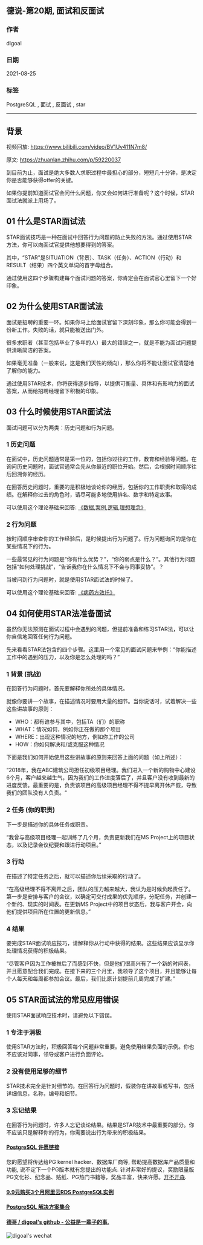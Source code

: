 ## 德说-第20期, 面试和反面试        
        
### 作者        
digoal        
        
### 日期        
2021-08-25        
        
### 标签        
PostgreSQL , 面试 , 反面试 , star       
        
----        
        
## 背景        
视频回放: https://www.bilibili.com/video/BV1Uv411N7m8/           
      
原文: https://zhuanlan.zhihu.com/p/59220037  
  
到目前为止，面试是绝大多数人求职过程中最担心的部分，短短几十分钟，是决定你是否能够获得offer的关键。  
  
如果你提前知道面试官会问什么问题，你又会如何进行准备呢？这个时候，STAR面试法就派上用场了。  
  
## 01 什么是STAR面试法  
STAR面试技巧是一种在面试中回答行为问题的防止失败的方法。通过使用STAR方法，你可以向面试官提供他想要得到的答案。  
  
其中，“STAR”是SITUATION（背景）、TASK（任务）、ACTION（行动）和RESULT（结果）四个英文单词的首字母组合。  
  
通过使用这四个步骤构建每个面试问题的答案，你肯定会在面试官心里留下一个好印象。  
  
## 02 为什么使用STAR面试法  
面试是招聘的重要一环。如果你马上给面试官留下深刻印象，那么你可能会得到一份新工作。失败的话，就只能被送出门外。  
  
很多求职者（甚至包括毕业了多年的人）最大的错误之一，就是不能为面试问题提供清晰简洁的答案。  
  
如果毫无准备（一般来说，这是我们天性的倾向），那么你将不能让面试官清楚地了解你的能力。  
  
通过使用STAR技术，你将获得逐步指导，以提供可衡量、具体和有影响力的面试答案，从而给招聘经理留下积极的印象。  
  
## 03 什么时候使用STAR面试法  
面试问题可以分为两类：历史问题和行为问题。  
  
### 1 历史问题   
在面试中，历史问题通常是第一位的，包括你过往的工作，教育和经验等问题。在询问历史问题时，面试官通常会先从你最近的职位开始。然后，会根据时间顺序往后回溯你的经历。  
  
在回答历史问题时，重要的是积极地谈论你的经历，包括你的工作职责和取得的成绩。在解释你过去的角色时，请尽可能多地使用排名、数字和特定故事。  
  
可以使用这个理论基础来回答: [《数据,案例,逻辑,理想理念》](../202104/20210414_04.md)    
  
### 2 行为问题  
  
按时间顺序审查你的工作经验后，是时候提出行为问题了。行为问题询问的是你在某些情况下的行为。  
  
一些最常见的行为问题是“你有什么优势？”，“你的弱点是什么？”。其他行为问题包括“如何处理挑战”，“告诉我你在什么情况下不会与同事妥协”。？  
  
当被问到行为问题时，就是使用STAR面试法的时候了。  
  
可以使用这个理论基础来回答: [《病药方效托》](../202104/20210414_03.md)   
  
## 04 如何使用STAR法准备面试  
虽然你无法预测在面试过程中会遇到的问题，但提前准备和练习STAR法，可以让你自信地回答任何行为问题。  
  
先来看看STAR法包含的四个步骤。这里用一个常见的面试问题来举例：“你能描述工作中的遇到的压力，以及你是怎么处理的吗？”  
  
### 1 背景 (挑战)  
在回答行为问题时，首先要解释你所处的具体情况。  
  
就像你要讲一个故事，在描述情况时要用大量的细节。当你说话时，试着解决一些这些讲故事的原则：  
  
- WHO：都有谁参与其中，包括TA（们）的职称  
- WHAT：情况如何，例如你正在做的那个项目  
- WHERE：出现这种情况的地方，例如你工作的公司  
- HOW：你如何解决和/或克服这种情况  
  
下面是我们如何开始使用这些讲故事的原则来回答上面的问题（如上所述）：  
  
“2018年，我在ABC建筑公司担任初级项目经理。我们进入一个新的购物中心建设6个月，客户越来越生气，因为我们的工作进度落后了，并且客户没有收到最新的进度反馈。最重要的是，负责该项目的高级项目经理不得不提早离开休产假，导致我们的团队没有人负责。“  
  
### 2 任务 (你的职责)  
  
下一步是描述你的具体任务或职责。  
  
“我曾与高级项目经理一起训练了几个月，负责更新我们在MS Project上的项目状态，以及记录会议纪要和跟进行动项目。”  
  
### 3 行动   
  
在描述了特定任务之后，就可以描述你后续采取的行动了。  
  
“在高级经理不得不离开之后，团队的压力越来越大，我认为是时候负起责任了。第一步是安排与客户的会议，以确定可交付成果的优先顺序，分配任务，并创建一个新的、现实的时间表。在更新MS Project中的项目状态后，我与客户开会，向他们提供项目所在位置的更新信息。”  
  
### 4 结果   
  
要完成STAR面试响应技巧，请解释你从行动中获得的结果。这些结果应该显示你处理情况获得的积极结果。  
  
“尽管客户因为工作被推后了而感到不快，但是他们很高兴有了一个新的时间表，并且愿意配合我们完成。在接下来的三个月里，我领导了这个项目，并且能够让每个人每天和每周都参加会议。最后，我们比原计划提前几周完成了扩建。”  
  
## 05 STAR面试法的常见应用错误  
使用STAR面试响应技术时，请避免以下错误。  
  
### 1 专注于消极  
  
使用STAR方法时，积极回答每个问题非常重要。避免使用结果负面的示例。你也不应该对同事，领导或客户进行负面评论。  
  
### 2 没有使用足够的细节  
  
STAR技术完全是针对细节的。在回答行为问题时，假装你在讲故事或写书，包括详细信息，名称，编号和细节。  
  
### 3 忘记结果  
  
在回答行为问题时，许多人忘记谈论结果。结果是STAR技术中最重要的部分。你不应该只是解释你的行为，你需要说出行为带来的积极结果。  
      
  
#### [PostgreSQL 许愿链接](https://github.com/digoal/blog/issues/76 "269ac3d1c492e938c0191101c7238216")
您的愿望将传达给PG kernel hacker、数据库厂商等, 帮助提高数据库产品质量和功能, 说不定下一个PG版本就有您提出的功能点. 针对非常好的提议，奖励限量版PG文化衫、纪念品、贴纸、PG热门书籍等，奖品丰富，快来许愿。[开不开森](https://github.com/digoal/blog/issues/76 "269ac3d1c492e938c0191101c7238216").  
  
  
#### [9.9元购买3个月阿里云RDS PostgreSQL实例](https://www.aliyun.com/database/postgresqlactivity "57258f76c37864c6e6d23383d05714ea")
  
  
#### [PostgreSQL 解决方案集合](https://yq.aliyun.com/topic/118 "40cff096e9ed7122c512b35d8561d9c8")
  
  
#### [德哥 / digoal's github - 公益是一辈子的事.](https://github.com/digoal/blog/blob/master/README.md "22709685feb7cab07d30f30387f0a9ae")
  
  
![digoal's wechat](../pic/digoal_weixin.jpg "f7ad92eeba24523fd47a6e1a0e691b59")
  
